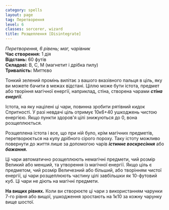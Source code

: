 ```yaml
---
category: spells
layout: page
tag: Перетворення
level: 6
classes: sorcerer, wizard
title: Розщеплення [Disintegrate]
---
```


_Перетворення, 6 рівень; маг, чарівник_     
**Час створення:** 1 дія    
**Відстань:** 60 футів    
**Складові:** В, С, М (магнетит і дрібка пилу)    
**Тривалість:** Миттєво    

Тонкий зелений промінь вилітає з вашого вказівного пальця в ціль, яку ви можете бачити в межах відстані. Ціллю може бути істота, предмет або творіння магічної енергії, наприклад, стіна, створена чарами **_стіна енергії_**.    

Істота, на яку націлені ці чари, повинна зробити рятівний кидок Спритності. У разі невдачі ціль отримує 10к6+40 ушкоджень чистою енергією. Якщо пункти здоров'я цілі знижуються до 0, вона розщеплюється.    

Розщеплена істота і все, що при ній було, крім магічних предметів, перетворюється на купу дрібного сірого пороху. Таку істоту можливо повернути до життя лише за допомогою чарів **_істинне воскресіння_** або **_бажання._**    

Ці чари автоматично розщеплюють немагічні предмети, чий розмір Великий або менший, та утворення із магічної енергії. Якщо ціль є предметом, чий розмір Величезний або більший, або творінням чистої енергії, ці чари розщеплюють частину цілі завбільшки як 10-футовий куб. Ці чари не діють на магічні предмети.   

**На вищих рівнях.** Коли ви створюєте ці чари з використанням чарунки 7-го рівня або вищої, ушкодження зростають на 1к10 за кожну чарунку вище шостої.
